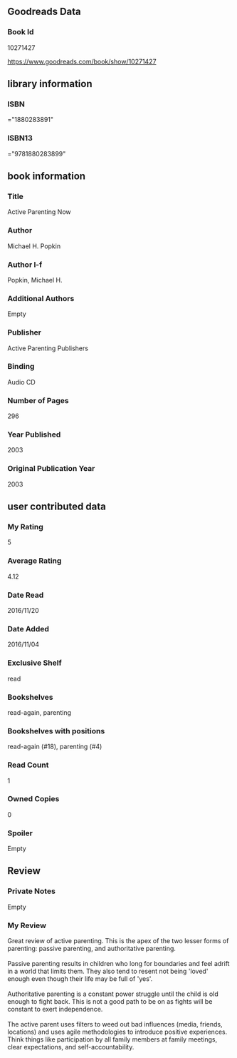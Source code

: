 <!-- This template shows how to bulk convert all columns of data into one markdown file -->
<!-- caveat: substitution key matches column headers from default export. You will get a KeyError if there's a mismatch -->

## Goodreads Data

### Book Id 

10271427

https://www.goodreads.com/book/show/10271427

## library information

### ISBN 
="1880283891"

### ISBN13 
="9781880283899"

## book information

### Title
Active Parenting Now

### Author 
Michael H. Popkin

### Author l-f 
Popkin, Michael H.

### Additional Authors
Empty

### Publisher 
Active Parenting Publishers

### Binding
Audio CD

### Number of Pages
296

### Year Published
2003

### Original Publication Year 
2003

## user contributed data

### My Rating
5

### Average Rating
4.12

### Date Read
2016/11/20

### Date Added
2016/11/04

### Exclusive Shelf
read

### Bookshelves
read-again, parenting

### Bookshelves with positions
read-again (#18), parenting (#4)

### Read Count
1

### Owned Copies
0

### Spoiler 
Empty

## Review

### Private Notes
Empty

### My Review
Great review of active parenting. This is the apex of the two lesser forms of parenting: passive parenting, and authoritative parenting.<br/><br/>Passive parenting results in children who long for boundaries and feel adrift in a world that limits them. They also tend to resent not being 'loved' enough even though their life may be full of 'yes'.<br/><br/>Authoritative parenting is a constant power struggle until the child is old enough to fight back. This is not a good path to be on as fights will be constant to exert independence. <br/><br/>The active parent uses filters to weed out bad influences (media, friends, locations) and uses agile methodologies to introduce positive experiences. Think things like participation by all family members at family meetings, clear expectations, and self-accountability.